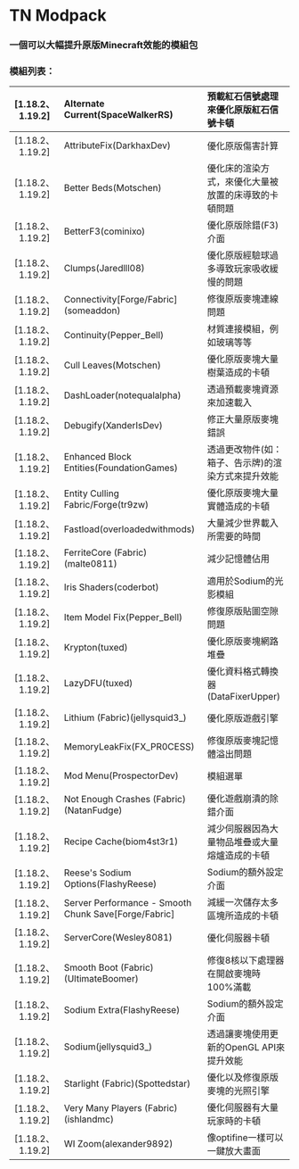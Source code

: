 # **TN Modpack**
### 一個可以大幅提升原版Minecraft效能的模組包
### 模組列表：
| [1.18.2、1.19.2] | Alternate Current(SpaceWalkerRS)                                | 預載紅石信號處理來優化原版紅石信號卡頓        |
|:-----------------:|:-----------------------------------------------------------------|:----------------------------|
| [1.18.2、1.19.2] | AttributeFix(DarkhaxDev)                                        | 優化原版傷害計算                   |
| [1.18.2、1.19.2] | Better Beds(Motschen)                                           | 優化床的渲染方式，來優化大量被放置的床導致的卡頓問題 |
| [1.18.2、1.19.2] | BetterF3(cominixo)                                              | 優化原版除錯(F3)介面               |
| [1.18.2、1.19.2] | Clumps(Jaredlll08)                                              | 優化原版經驗球過多導致玩家吸收緩慢的問題       |
| [1.18.2、1.19.2] | Connectivity[Forge/Fabric]\(someaddon\)                         | 修復原版麥塊連線問題                 |
| [1.18.2、1.19.2] | Continuity(Pepper_Bell)                                         | 材質連接模組，例如玻璃等等              |
| [1.18.2、1.19.2] | Cull Leaves(Motschen)                                           | 優化原版麥塊大量樹葉造成的卡頓            |
| [1.18.2、1.19.2] | DashLoader(notequalalpha)                                       | 透過預載麥塊資源來加速載入              |
| [1.18.2、1.19.2] | Debugify(XanderIsDev)                                           | 修正大量原版麥塊錯誤                 |
| [1.18.2、1.19.2] | Enhanced Block Entities(FoundationGames)                        | 透過更改物件(如：箱子、告示牌)的渲染方式來提升效能 |
| [1.18.2、1.19.2] | Entity Culling Fabric/Forge(tr9zw)                              | 優化原版麥塊大量實體造成的卡頓            |
| [1.18.2、1.19.2] | Fastload(overloadedwithmods)                                    | 大量減少世界載入所需要的時間             |
| [1.18.2、1.19.2] | FerriteCore (Fabric)(malte0811)                                 | 減少記憶體佔用                    |
| [1.18.2、1.19.2] | Iris Shaders(coderbot)                                          | 適用於Sodium的光影模組             |
| [1.18.2、1.19.2] | Item Model Fix(Pepper_Bell)                                     | 修復原版貼圖空隙問題                 |
| [1.18.2、1.19.2] | Krypton(tuxed)                                                  | 優化原版麥塊網路堆疊                 |
| [1.18.2、1.19.2] | LazyDFU(tuxed)                                                  | 優化資料格式轉換器(DataFixerUpper)  |
| [1.18.2、1.19.2] | Lithium (Fabric)(jellysquid3_)                                  | 優化原版遊戲引擎                   |
| [1.18.2、1.19.2] | MemoryLeakFix(FX_PR0CESS)                                       | 修復原版麥塊記憶體溢出問題              |
| [1.18.2、1.19.2] | Mod Menu(ProspectorDev)                                         | 模組選單                       |
| [1.18.2、1.19.2] | Not Enough Crashes (Fabric)(NatanFudge)                         | 優化遊戲崩潰的除錯介面                |
| [1.18.2、1.19.2] | Recipe Cache(biom4st3r1)                                        | 減少伺服器因為大量物品堆疊或大量熔爐造成的卡頓    |
| [1.18.2、1.19.2] | Reese's Sodium Options(FlashyReese)                             | Sodium的額外設定介面              |
| [1.18.2、1.19.2] | Server Performance - Smooth Chunk Save[Forge/Fabric]            | 減緩一次儲存太多區塊所造成的卡頓           |
| [1.18.2、1.19.2] | ServerCore(Wesley8081)                                          | 優化伺服器卡頓                    |
| [1.18.2、1.19.2] | Smooth Boot (Fabric)(UltimateBoomer)                            | 修復8核以下處理器在開啟麥塊時100%滿載      |
| [1.18.2、1.19.2] | Sodium Extra(FlashyReese)                                       | Sodium的額外設定介面              |
| [1.18.2、1.19.2] | Sodium(jellysquid3_)                                            | 透過讓麥塊使用更新的OpenGL API來提升效能  |
| [1.18.2、1.19.2] | Starlight (Fabric)(Spottedstar)                                 | 優化以及修復原版麥塊的光照引擎            |
| [1.18.2、1.19.2] | Very Many Players (Fabric)(ishlandmc)                           | 優化伺服器有大量玩家時的卡頓             |
| [1.18.2、1.19.2] | WI Zoom(alexander9892)                                          | 像optifine一樣可以一鍵放大畫面        |
